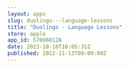 ```yaml
---
layout: apps
slug: duolingo---language-lessons
title: "Duolingo - Language Lessons"
store: apple
app_id: 570060128
date: 2023-10-16T16:05:31Z
published: 2012-11-13T08:00:00Z
---
```

